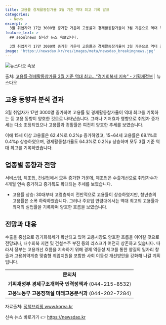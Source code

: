 ```yaml
---
title: 고용률 경제활동참가율 3월 기준 역대 최고 기록 발표
categories:
  - News
excerpt: >
  3월 취업자가 17만 3000명 증가한 가운데 고용률과 경제활동참가율이 3월 기준으로 역대 최고를 기록했다.…
feature_text: >
  ## seoulnews 실시간 뉴스 속보입니다.

  3월 취업자가 17만 3000명 증가한 가운데 고용률과 경제활동참가율이 3월 기준으로 역대 최고를 기록했다.…
image: 'https://newsdao.kr/res/images/meta/newsdao_breakingnews.jpg'
---
```


![뉴스다오 속보](https://newsdao.kr/res/images/meta/newsdao_breakingnews.jpg)

<p>출처: <a href="https://newsdao.kr/3577" rel="dofollow">고용률·경제활동참가율 3월 기준 역대 최고…“경기회복세 지속” - 기획재정부</a> | 뉴스다오</p>

<h2 data-ke-size="size26">고용 동향과 분석 결과</h2>
<p data-ke-size="size16">3월 취업자가 17만 3000명 증가하여 고용률 및 경제활동참가율이 역대 최고를 기록하는 등 고용 동향이 양호한 것으로 나타났습니다. 그러나 기저효과 영향으로 취업자 증가세는 다소 조정되었으나 고용률과 경활률은 여전히 양호한 추세를 보였습니다.</p>
<p data-ke-size="size16">이에 15세 이상 고용률은 62.4%로 0.2%p 증가하였고, 15~64세 고용률은 69.1%로 0.4%p 상승하였으며, 경제활동참가율도 64.3%로 0.2%p 상승하며 모두 3월 기준 역대 최고를 기록하였습니다.</p>

<h2 data-ke-size="size26">업종별 동향과 전망</h2>
<p data-ke-size="size16">서비스업, 제조업, 건설업에서 모두 증가한 가운데, 제조업은 수출개선으로 취업자수가 4개월 연속 증가하고 증가폭도 확대되는 추세를 보였습니다.</p>
<ul>
<li>고용률 상승: 30대부터 고령층까지 전반적으로 고용률이 상승하였지만, 청년층의 고용률은 소폭 하락하였습니다. 그러나 주요업 연령대에서는 역대 최고의 고용률과 최저의 실업률을 기록하며 양호한 흐름을 보였습니다.</li>
</ul>

<h2 data-ke-size="size26">전망과 대응</h2>
<p data-ke-size="size16">수출을 중심으로 경기회복세가 확산되고 있어 고용시장도 양호한 흐름을 이어갈 것으로 전망되나, 내수회복 지연 및 건설수주 부진 등의 리스크가 여전히 상존하고 있습니다. 따라서 정부는 고용개선 흐름을 지속하기 위해 경제 역동성 제고를 통한 양질의 일자리 창출과 고용취약계층 맞춤형 취업지원을 포함한 사회 이동성 개선방안을 강화해 나갈 계획입니다.</p>

<table>
  <tr>
    <td style="text-align: center; height: 17px;"><b>문의처</b></td>
  </tr>
  <tr>
    <td><b>기획재정부 경제구조개혁국 인력정책과</b> (044-215-8532)</td>
  </tr>
  <tr>
    <td><b>고용노동부 고용정책실 미래고용분석과</b> (044-202-7284)</td>
  </tr>
</table>

<p data-ke-size="size16">자료출처: <a href="https://newsdao.kr/3577">정책브리핑 www.korea.kr</a></p> 

신속 뉴스 바로가기 👉 <a href="https://newsdao.kr" rel="dofollow">https://newsdao.kr</a>


